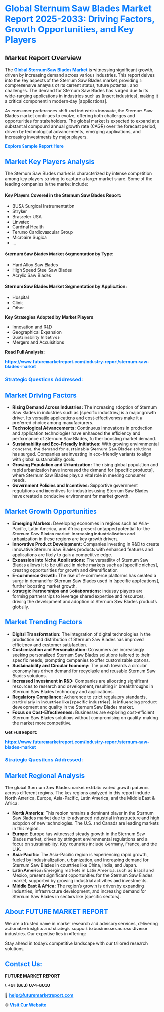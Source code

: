 <h1 style="color: #007BFF;">Global Sternum Saw Blades Market Report 2025-2033: Driving Factors, Growth Opportunities, and Key Players</h1>

<section id="overview">
<h2>Market Report Overview</h2>
<p>The <a href="https://www.futuremarketreport.com/industry-report/sternum-saw-blades-market" style="color: #007BFF; text-decoration: none;"><strong>Global Sternum Saw Blades Market</strong></a> is witnessing significant growth, driven by increasing demand across various industries. This report delves into the key aspects of the Sternum Saw Blades market, providing a comprehensive analysis of its current status, future potential, and challenges. The demand for Sternum Saw Blades has surged due to its wide-ranging applications in industries such as [insert industries], making it a critical component in modern-day [applications].</p>
<p>As consumer preferences shift and industries innovate, the Sternum Saw Blades market continues to evolve, offering both challenges and opportunities for stakeholders. The global market is expected to expand at a substantial compound annual growth rate (CAGR) over the forecast period, driven by technological advancements, emerging applications, and increasing investments by major players.</p>
</section>

<section id="overview">
<p><a href="https://www.futuremarketreport.com/request-sample/reportId=98042" style="color: #007BFF; text-decoration: none;"><strong>Explore Sample Report Here</strong></a></p>
</section>

<section id="key-players">
<h2 style="color: #007BFF;">Market Key Players Analysis</h2>
<p>The Sternum Saw Blades market is characterized by intense competition among key players striving to capture a larger market share. Some of the leading companies in the market include:</p>
<h4>Key Players Covered in the Sternum Saw Blades Report:</h4>
<ul><li>BUSA Surgical Instrumentation</li><li>Stryker</li><li>Brasseler USA</li><li>Linvatec</li><li>Cardinal Health</li><li>Terumo Cardiovascular Group</li><li>Microaire Sugical</li><li>...</li></ul>
<h4>Sternum Saw Blades Market Segmentation by Type:</h4>
<ul><li>Hard Alloy Saw Blades</li><li>High Speed Steel Saw Blades</li><li>Acrylic Saw Blades</li></ul>

<h4>Sternum Saw Blades Market Segmentation by Application:</h4>
<ul><li>Hospital</li><li>Clinic</li><li>Other</li></ul>
<p><strong>Key Strategies Adopted by Market Players:</strong></p>
<ul>
<li>Innovation and R&D</li>
<li>Geographical Expansion</li>
<li>Sustainability Initiatives</li>
<li>Mergers and Acquisitions</li>
</ul>
</section>

<section>
<p><strong>Read Full Analysis: </strong></p><a href="https://www.futuremarketreport.com/industry-report/sternum-saw-blades-market" style="color: #007BFF; text-decoration: none;"><strong>https://www.futuremarketreport.com/industry-report/sternum-saw-blades-market</strong></a>
<h3 style="color: #007BFF;">Strategic Questions Addressed:</h3>
</section>

<section id="driving-factors">
<h2 style="color: #007BFF;">Market Driving Factors</h2>
<ul>
<li><strong>Rising Demand Across Industries:</strong> The increasing adoption of Sternum Saw Blades in industries such as [specific industries] is a major growth driver. Its versatile applications and cost-effectiveness make it a preferred choice among manufacturers.</li>
<li><strong>Technological Advancements:</strong> Continuous innovations in production and application technologies have enhanced the efficiency and performance of Sternum Saw Blades, further boosting market demand.</li>
<li><strong>Sustainability and Eco-Friendly Initiatives:</strong> With growing environmental concerns, the demand for sustainable Sternum Saw Blades solutions has surged. Companies are investing in eco-friendly variants to align with global sustainability goals.</li>
<li><strong>Growing Population and Urbanization:</strong> The rising global population and rapid urbanization have increased the demand for [specific products], where Sternum Saw Blades plays a vital role in meeting consumer needs.</li>
<li><strong>Government Policies and Incentives:</strong> Supportive government regulations and incentives for industries using Sternum Saw Blades have created a conducive environment for market growth.</li>
</ul>
</section>

<section id="growth-opportunities">
<h2 style="color: #007BFF;">Market Growth Opportunities</h2>
<ul>
<li><strong>Emerging Markets:</strong> Developing economies in regions such as Asia-Pacific, Latin America, and Africa present untapped potential for the Sternum Saw Blades market. Increasing industrialization and urbanization in these regions are key growth drivers.</li>
<li><strong>Innovative Product Development:</strong> Companies investing in R&D to create innovative Sternum Saw Blades products with enhanced features and applications are likely to gain a competitive edge.</li>
<li><strong>Expansion into Niche Applications:</strong> The versatility of Sternum Saw Blades allows it to be utilized in niche markets such as [specific niches], creating opportunities for growth and diversification.</li>
<li><strong>E-commerce Growth:</strong> The rise of e-commerce platforms has created a surge in demand for Sternum Saw Blades used in [specific applications], further boosting market growth.</li>
<li><strong>Strategic Partnerships and Collaborations:</strong> Industry players are forming partnerships to leverage shared expertise and resources, driving the development and adoption of Sternum Saw Blades products globally.</li>
</ul>
</section>

<section id="trending-factors">
<h2 style="color: #007BFF;">Market Trending Factors</h2>
<ul>
<li><strong>Digital Transformation:</strong> The integration of digital technologies in the production and distribution of Sternum Saw Blades has improved efficiency and customer satisfaction.</li>
<li><strong>Customization and Personalization:</strong> Consumers are increasingly seeking personalized Sternum Saw Blades solutions tailored to their specific needs, prompting companies to offer customizable options.</li>
<li><strong>Sustainability and Circular Economy:</strong> The push towards a circular economy has driven demand for recyclable and reusable Sternum Saw Blades solutions.</li>
<li><strong>Increased Investment in R&D:</strong> Companies are allocating significant resources to research and development, resulting in breakthroughs in Sternum Saw Blades technology and applications.</li>
<li><strong>Regulatory Compliance:</strong> Adherence to strict regulatory standards, particularly in industries like [specific industries], is influencing product development and quality in the Sternum Saw Blades market.</li>
<li><strong>Focus on Cost-Effectiveness:</strong> Businesses are exploring cost-efficient Sternum Saw Blades solutions without compromising on quality, making the market more competitive.</li>
</ul>
</section>

<section>
<p><strong>Get Full Report: </strong></p><a href="https://www.futuremarketreport.com/industry-report/sternum-saw-blades-market" style="color: #007BFF; text-decoration: none;"><strong>https://www.futuremarketreport.com/industry-report/sternum-saw-blades-market</strong></a>
<h3 style="color: #007BFF;">Strategic Questions Addressed:</h3>
</section>


<section id="regional-analysis">
<h2 style="color: #007BFF;">Market Regional Analysis</h2>
<p>The global Sternum Saw Blades market exhibits varied growth patterns across different regions. The key regions analyzed in this report include North America, Europe, Asia-Pacific, Latin America, and the Middle East & Africa:</p>
<ul>
<li><strong>North America:</strong> This region remains a dominant player in the Sternum Saw Blades market due to its advanced industrial infrastructure and high adoption of new technologies. The U.S. and Canada are leading markets in this region.</li>
<li><strong>Europe:</strong> Europe has witnessed steady growth in the Sternum Saw Blades market, driven by stringent environmental regulations and a focus on sustainability. Key countries include Germany, France, and the U.K.</li>
<li><strong>Asia-Pacific:</strong> The Asia-Pacific region is experiencing rapid growth, fueled by industrialization, urbanization, and increasing demand for Sternum Saw Blades in countries like China, India, and Japan.</li>
<li><strong>Latin America:</strong> Emerging markets in Latin America, such as Brazil and Mexico, present significant opportunities for the Sternum Saw Blades market, supported by growing industrial activities and investments.</li>
<li><strong>Middle East & Africa:</strong> The region’s growth is driven by expanding industries, infrastructure development, and increasing demand for Sternum Saw Blades in sectors like [specific sectors].</li>
</ul>
</section>

<footer>
<h2 style="color: #007BFF;">About FUTURE MARKET REPORT</h2>
<p>We are a trusted name in market research and advisory services, delivering actionable insights and strategic support to businesses across diverse industries. Our expertise lies in offering:</p>

<p>Stay ahead in today’s competitive landscape with our tailored research solutions.</p>

<h2 style="color: #007BFF;">Contact Us:</h2>
<p><strong>FUTURE MARKET REPORT</strong></p>
<p>📞 <strong>+91 (883) 074-8030</strong></p>
<p>📧 <strong><a href="mailto:help@futuremarketreport.com" style="color: #007BFF;">help@futuremarketreport.com</a></strong></p>
<p>🌐 <strong><a href="https://www.futuremarketreport.com/" style="color: #007BFF;">Visit Our Website</a></strong></p>
</footer>